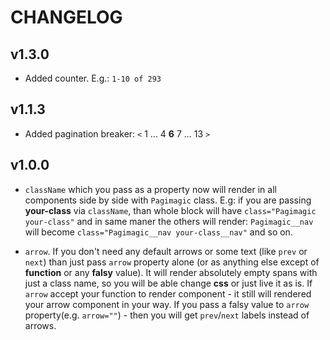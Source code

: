 # CHANGELOG

## v1.3.0
- Added counter. E.g.: `1-10 of 293`

## v1.1.3
- Added pagination breaker: `<` 1 ... 4 **6** 7 ... 13 `>`

## v1.0.0
- `className` which you pass as a property now will render in all components side by side with `Pagimagic` class. E.g: if you are passing __your-class__ via `className`, than whole block will have `class="Pagimagic your-class"` and in same maner the others will render: `Pagimagic__nav` will become `class="Pagimagic__nav your-class__nav"` and so on.

- `arrow`. If you don't need any default arrows or some text (like `prev` or `next`) than just pass `arrow` property alone (or as anything else except of **function** or any **falsy** value). It will render absolutely empty spans with just a class name, so you will be able change **css** or just live it as is. If `arrow` accept your function to render component - it still will rendered your arrow component in your way. If you pass a falsy value to `arrow` property(e.g. `arrow=""`) - then you will get `prev`/`next` labels instead of arrows.
